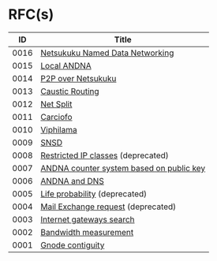# RFC(s)

| ID   | Title                                                      |
|------|------------------------------------------------------------|
| 0016 | [Netsukuku Named Data Networking](NTK_RFC0016.md)          |
| 0015 | [Local ANDNA](NTK_RFC0015.md)                              |
| 0014 | [P2P over Netsukuku](NTK_RFC0014.md)                       |
| 0013 | [Caustic Routing](NTK_RFC0013.md)                          |
| 0012 | [Net Split](NTK_RFC0012.md)                                |
| 0011 | [Carciofo](NTK_RFC0011.md)                                 |
| 0010 | [Viphilama](NTK_RFC0010.md)                                |
| 0009 | [SNSD](NTK_RFC0009.md)                                     |
| 0008 | [Restricted IP classes](NTK_RFC0008.md) (deprecated)       |
| 0007 | [ANDNA counter system based on public key](NTK_RFC0007.md) |
| 0006 | [ANDNA and DNS](NTK_RFC0006.md)                            |
| 0005 | [Life probability](NTK_RFC0005.md) (deprecated)            |
| 0004 | [Mail Exchange request](NTK_RFC0004.md) (deprecated)       |
| 0003 | [Internet gateways search](NTK_RFC0003.md)                 |
| 0002 | [Bandwidth measurement](NTK_RFC0002.md)                    |
| 0001 | [Gnode contiguity](NTK_RFC0001.md)                         |
